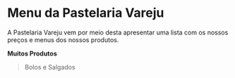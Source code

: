 # Menu da Pastelaria Vareju

A Pastelaria Vareju vem por meio desta apresentar uma lista com os nossos preços e menus dos nossos produtos.

**Muitos Produtos** 

> Bolos e Salgados
